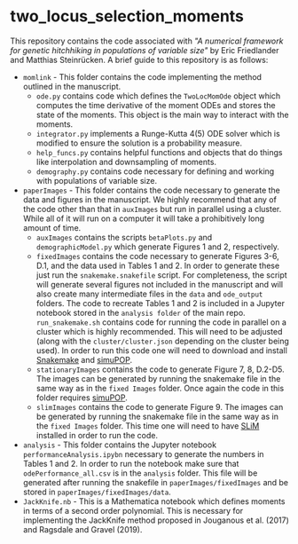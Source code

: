# two_locus_selection_moments

This repository contains the code associated with *"A numerical framework for genetic hitchhiking in populations of variable size"* by Eric Friedlander and Matthias Steinrücken. A brief guide to this repository is as follows:

* ```momlink``` - This folder contains the code implementing the method outlined in the manuscript.
    * ```ode.py``` contains code which defines the ```TwoLocMomOde``` object which computes the time derivative of the moment ODEs and stores the state of the moments. This object is the main way to interact with the moments. 
    * ```integrator.py``` implements a Runge-Kutta 4(5) ODE solver which is modified to ensure the solution is a probability measure. 
    * ```help_funcs.py``` contains helpful functions and objects that do things like interpolation and downsampling of moments. 
    * ```demography.py``` contains code necessary for defining and working with populations of variable size. 
* ```paperImages``` - This folder contains the code necessary to generate the data and figures in the manuscript. We highly recommend that any of the code other than that in ```auxImages``` but run in parallel using a cluster. While all of it will run on a computer it will take a prohibitively long amount of time.
    * ```auxImages``` contains the scripts ```betaPlots.py``` and ```demographicModel.py``` which generate Figures 1 and 2, respectively. 
    * ```fixedImages``` contains the code necessary to generate Figures 3-6, D.1, and the data used in  Tables 1 and 2. In order to generate these just run the ```snakemake.snakefile``` script. For completeness, the script will generate several figures not included in the manuscript and will also create many intermediate files in the ```data``` and ```ode_output``` folders. The code to recreate Tables 1 and 2 is included in a Jupyter notebook stored in the ```analysis folder``` of the main repo. ```run_snakemake.sh``` contains code for running the code in parallel on a cluster which is highly recommended. This will need to be adjusted (along with the ```cluster/cluster.json``` depending on the cluster being used). In order to run this code one will need to download and install [Snakemake](https://snakemake.readthedocs.io/en/stable/) and [simuPOP](http://simupop.sourceforge.net/). 
    * ```stationaryImages``` contains the code to generate Figure 7, 8, D.2-D5. The images can be generated by running the snakemake file in the same way as in the ```fixed Images``` folder. Once again the code in this folder requires [simuPOP](http://simupop.sourceforge.net/).
    * ```slimImages``` contains the code to generate Figure 9. The images can be generated by running the snakemake file in the same way as in the ```fixed Images``` folder. This time one will need to have [SLiM](https://messerlab.org/slim/) installed in order to run the code. 
* ```analysis``` - This folder contains the Jupyter notebook ```performanceAnalysis.ipybn``` necessary to generate the numbers in Tables 1 and 2. In order to run the notebook make sure that ```odePerformance_all.csv``` is in the ```analysis``` folder. This file will be generated after running the snakefile in ```paperImages/fixedImages``` and be stored in ```paperImages/fixedImages/data```. 
* ```JackKnife.nb``` - This is a Mathematica notebook which defines moments in terms of a second order polynomial. This is necessary for implementing the JackKnife method proposed in Jouganous et al. (2017) and Ragsdale and Gravel (2019). 
